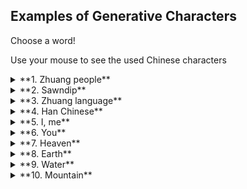 ## Examples of Generative Characters

Choose a word!

Use your mouse to see the used Chinese characters

<details>
<summary>**1. Zhuang people** <br/>
</summary>   
<iframe src="https://editor.p5js.org/steven_zhou2000/full/nNrV2w8V1" style=" height: 600px;width: 800px;"></iframe>        
</details>

<details>
<summary>**2. Sawndip** <br/>
</summary>   
<iframe src="https://editor.p5js.org/steven_zhou2000/full/oppxND5sC" style=" height: 600px;width: 800px;"></iframe>   
</details>   

<details>
<summary>**3. Zhuang language** <br/>
</summary>   
<iframe src="https://editor.p5js.org/steven_zhou2000/full/eSQpaP9MI" style=" height: 600px;width: 800px;"></iframe>  
</details>      
        
<details>
<summary>**4. Han Chinese** <br/>
</summary>   
<iframe src="https://editor.p5js.org/steven_zhou2000/full/f-DaLgK84" style=" height: 600px;width: 800px;"></iframe>  
</details>  

<details>
<summary>**5. I, me** <br/>
</summary>   
<iframe src="https://editor.p5js.org/steven_zhou2000/full/f-DaLgK84" style=" height: 600px;width: 800px;"></iframe>  
</details>


<details>
<summary>**6. You** <br/>
</summary>   
<iframe src="https://editor.p5js.org/steven_zhou2000/full/A7OHoPrw3" style=" height: 600px;width: 800px;"></iframe>
</details>

<details>
<summary>**7. Heaven** <br/>
</summary>   
<iframe src="https://editor.p5js.org/steven_zhou2000/full/ZePtNKJfI" style=" height: 600px;width: 800px;"></iframe>
</details> 

<details>
<summary>**8. Earth** <br/>
</summary>   
<iframe src="https://editor.p5js.org/steven_zhou2000/full/Ohfyggmz7" style=" height: 600px;width: 800px;"></iframe>
</details>

<details>
<summary>**9. Water** <br/>
</summary>   
<iframe src="https://editor.p5js.org/steven_zhou2000/full/W4a_9SSjp" style=" height: 600px;width: 800px;"></iframe>
</details>


<details>
<summary>**10. Mountain** <br/>
</summary>   
<iframe src="https://editor.p5js.org/steven_zhou2000/full/wFnrPbC8t" style=" height: 600px;width: 800px;"></iframe>
</details>
